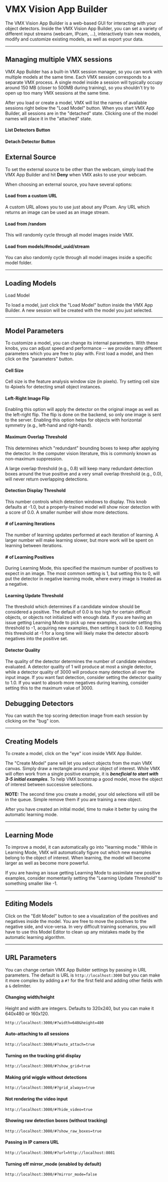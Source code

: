 # VMX Vision App Builder

The VMX Vision App Builder is a web-based GUI for interacting with
your object detectors.  Inside the VMX Vision App Builder, you can set
a variety of different input streams (webcam, IPcam, ...),
interactively train new models, modify and customize existing models,
as well as export your data.

---

## Managing multiple VMX sessions

VMX App Builder has a built-in VMX session manager, so you can work
with multiple models at the same time.  Each VMX session corresponds
to a separate VMX process.  A single model inside a session will
typically occupy around 150 MB (closer to 500MB during training), so
you shouldn't try to open up too many VMX sessions at the same time.

After you load or create a model, VMX will list the names of available
sessions right below the "Load Model" button.  When you start VMX App
Builder, all sessions are in the "detached" state.  Clicking one of
the model names will place it in the "attached" state.

#### List Detectors Button 

<span><i class="fa fa-2x fa-list fa-fw"></i></span>


#### Detach Detector Button

<span><i class="fa fa-2x fa-external-link fa-fw"></i></span>

## External Source 

<span><i class="fa fa-4x fa-video-camera fa-fw"></i></span>


To set the external source to be other than the webcam, simply load
the VMX App Builder and hit **Deny** when VMX asks to use your webcam.

When choosing an external source, you have several options:

#### Load from a custom URL

A custom URL allows you to use just about any IPcam.  Any URL which
returns an image can be used as an image stream.

#### Load from /random

This will randomly cycle through all model images inside VMX.

#### Load from models/#model_uuid/stream

You can also randomly cycle through all model images inside a specific
model folder.

---

## Loading Models

<div class="input-group">
  <span class="input-group-btn">
    <a class='btn btn-primary detector-chooser-spinner ladda-button'>
      <span><i class="fa fa-folder-open"></i></span> 
      Load Model
    </a>
  </span>
</div>


To load a model, just click the "Load Model" button inside the VMX App
Builder.  A new session will be created with the model you just
selected.

---

## Model Parameters

To customize a model, you can change its internal parameters.  With
these knobs, you can adjust speed and performance -- we provide many
different parameters which you are free to play with.  First load a
model, and then click on the "parameters" button.

#### Cell Size
Cell size is the feature analysis window size (in pixels).  Try
setting cell size to 4pixels for detecting small object instances.

#### Left-Right Image Flip
Enabling this option will apply the detector on the original image as
well as the left-right flip.  The flip is done on the backend, so only
one image is sent to the server.  Enabling this option helps for
objects with horizontal symmetry (e.g., left-hand and right-hand).

#### Maximum Overlap Threshold
This determines which "redundant" bounding boxes to keep after
applying the detector.  In the computer vision literature, this is
commonly known as non-maximum suppression.

A large overlap threshold (e.g., 0.8) will keep many redundant
detection boxes around the true positive and a very small overlap
threshold (e.g., 0.0), will never return overlapping detections.

#### Detection Display Threshold
This number controls which detection windows to display.  This knob
defaults at -1.0, but a properly-trained model will show nicer detection
with a score of 0.0.  A smaller number will show more detections.

#### # of Learning Iterations
The number of learning updates performed at each iteration of
learning.  A larger number will make learning slower, but more work
will be spent on learning between iterations.

#### # of Learning Positives
During Learning Mode, this specified the maximum number of positives
to expect in an image.  The most common setting is 1, but setting this
to 0, will put the detector in negative learning mode, where every
image is treated as a negative.

#### Learning Update Threshold
The threshold which determines if a candidate window should be
considered a positive.  The default of 0.0 is too high for certain
difficult objects, or objects not initialized with enough data.  If
you are having an issue getting Learning Mode to pick up new examples,
consider setting this threshold to -1, acquiring new examples, then
setting it back to 0.0.  Keeping this threshold at -1 for a long time
will likely make the detector absorb negatives into the positive set.


#### Detector Quality

The quality of the detector determines the number of candidate windows
evaluated.  A detector quality of 1 will produce at most a single
detector, while a detector quality of 3000 will produce many
detection all over the input image.  If you want fast detection,
consider setting the detector quality to 1.0.  If you want to absorb
more negatives during learning, consider setting this to the maximum
value of 3000.

## Debugging Detectors

You can watch the top scoring detection image from each session by
clicking on the "bug" icon.

<span><i class="fa fa-4x fa-bug fa-fw"></i></span>


---

## Creating Models

To create a model, click on the "eye" icon inside VMX App Builder.

<span><i class="fa fa-4x fa-eye fa-fw"></i></span>

The "Create Model" pane will let you select objects from the main VMX
canvas. Simply draw a rectangle around your object of interest.  While
VMX will often work from a single positive example, it is
***beneficial to start with 3-5 initial examples***.  To help VMX
bootstrap a good model, move the object of interest between successive
selections.

**NOTE:** The second time you create a model, your old selections will
  still be in the queue.  Simple remove them if you are training a new
  object.

After you have created an initial model, time to make it better by
using the automatic learning mode.

---

## Learning Mode

To improve a model, it can automatically go into "learning mode."
While in Learning Mode, VMX will automatically figure out which new
examples belong to the object of interest.  When learning, the model
will become larger as well as become more powerful.

If you are having an issue getting Learning Mode to assimilate new
positive examples, consider momentarily setting the "Learning Update
Threshold" to something smaller like -1.

---

## Editing Models

Click on the "Edit Model" button to see a visualization of the
positives and negatives inside the model.  You are free to move the
positives to the negative side, and vice-versa.  In very difficult
training scenarios, you will have to use this Model Editor to clean up
any mistakes made by the automatic learning algorithm.


---

## URL Parameters

You can change certain VMX App Builder settings by passing in URL
parameters.  The default is URL is `http://localhost:3000` but you can
make it more complex by adding a `#?` for the first field and adding
other fields with a `&` delimiter.

#### Changing width/height
Height and width are integers.  Defaults to 320x240, but you can
make it 640x480 or 160x120.

`http://localhost:3000/#?width=640&height=480`

#### Auto-attaching to all sessions

`http://localhost:3000/#?auto_attach=true`

#### Turning on the tracking grid display

`http://localhost:3000/#?show_grid=true`

#### Making grid wiggle without detections

`http://localhost:3000/#?grid_always=true`

#### Not rendering the video input

`http://localhost:3000/#?hide_video=true`

#### Showing raw detection boxes (without tracking)

`http://localhost:3000/#?show_raw_boxes=true`

#### Passing in IP camera URL

`http://localhost:3000/#?url=http://localhost:8081`

#### Turning off mirror_mode (enabled by default)

`http://localhost:3000/#?mirror_mode=false`

